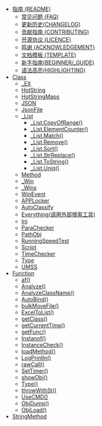 -   [指南 (README)](Docs/README.md)
    -   [常见问题 (FAQ)](Docs/BeanLib_FQA.md)
    -   [更新历史(CHANGELOG)](Docs/更新历史(CHANGELOG).md)
    -   [贡献指南 (CONTRIBUTING)](Docs/BeanLib_CONTRIBUTING.md)
    -   [开源协议 (LICENCE)](Docs/LICENCE)
    -   [鸣谢 (ACKNOWLEDGEMENT)](Docs/BeanLib_ACKNOWLEDGEMENT.md)
    -   [文档模板 (TEMPLATE)](Docs/TEMPLATE.md)
    -   [新手指南(BEGINNER/_GUIDE)](Docs/新手指南(BEGINNER_GUIDE).md)
    -   [语法高亮(HIGHLIGHTING)](Docs/HIGHLIGHTING.md)
-   [Class](Docs/Method.md)
    -   [_EX](Docs/_EX.md)
    -   [HotString](Docs/HotString.md)
    -   [HotStringMaps](Docs/HotStringMaps.md)
    -   [JSON](Docs/JSON.md)
    -   [JsonFile](Docs/JsonFile.md)
    -   [_List](Docs/_List.md)
        -   [_List.CopyOfRange()](Docs/_List/_List.CopyOfRange().md)
        -   [_List.ElementCounter()](Docs/_List/_List.ElementCounter().md)
        -   [_List.Match()](Docs/Match().md)
        -   [_List.Remove()](Docs/_List/_List.Remove().md)
        -   [_List.Sort()](Docs/_List/_List.Sort().md)
        -   [_List.StrReplace()](Docs/_List/_List.StrReplace().md)
        -   [_List.ToString()](Docs/_List.ToString().md)
        -   [_List.Uniq()](Docs/_List/_List.Uniq().md)
    -   [Method](Docs/Method.md)
    -   [_Win](Docs/_Win.md)
    -   [_Wins](Docs/_Wins.md)
    -   [WinEvent](Docs/WinEvent.md)
    -   [APPLocker](Docs/APPLocker.md)
    -   [AutoClassify](Docs/AutoClassify.md)
    -   [Everything(调用外部搜索工具)](Docs/Everything.md)
    -   [Ini](Docs/Ini.md)
    -   [ParaChecker](Docs/ParaChecker.md)
    -   [PathObj](Docs/PathObj.md)
    -   [RunningSpeedTest](Docs/RunningSpeedTest.md)
    -   [Script](Docs/Script.md)
    -   [TimeChecker](Docs/TimeChecker.md)
    -   [Type](Docs/Type.md)
    -   [UMSS](Docs/UMSS.md)
-   [Function](Docs/Function.md)
	-   [af()](Docs/af().md)
	-   [Analyze()](Docs/Analyze().md)
	-   [AnalyzeClassName()](Docs/AnalyzeClassName().md)
	-   [AutoBind()](Docs/AutoBind().md)
	-   [bulkMoveFile()](Docs/bulkMoveFile.md)
	-   [ExcelToList()](Docs/ExcelToList().md)
	-   [getClass()](Docs/getClass().md)
	-   [getCurrentTime()](Docs/getCurrentTime.md)
	-   [getFunc()](Docs/getFunc.md)
	-   [Instanof()](Docs/Instanof().md)
	-   [InstanceCheck()](Docs/InstanceCheck().md)
	-   [loadMethod()](Docs/loadMethod().md)
	-   [LogPrintln()](Docs/LogPrintln().md)
	-   [rawCall()](Docs/rawCall.md)
	-   [SetTimer()](Docs/SetTimer.md)
	-   [showObj()](Docs/showObj().md)
	-   [Type()](Docs/Type().md)
	-   [throwWithSt()](Docs/throwWithSt.md)
	-   [UseCMD()](Docs/UseCMD.md)
	-   [ObjDump()](Docs/ObjDump.md)
	-   [ObjLoad()](Docs/ObjLoad.md)
-   [StringMethod](Docs/StringMethod.md)